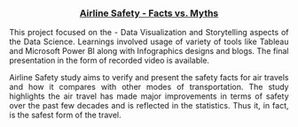 <h3 align="center"> <b><u>Airline Safety - Facts vs. Myths</u></b></h3>

<p align="justify">This project focused on the - Data Visualization and Storytelling aspects of the Data Science. Learnings involved usage of variety of tools like Tableau and Microsoft Power BI along with Infographics designs and blogs. The final presentation in the form of recorded video is available.</p>

<p align="justify">Airline Safety study aims to verify and present the safety facts for air travels and how it compares with other modes of transportation. The study highlights  the air travel has made major improvements in terms of safety over the past few decades and is reflected in the statistics. Thus it, in fact, is the safest form of the travel.</p>
<br/>
